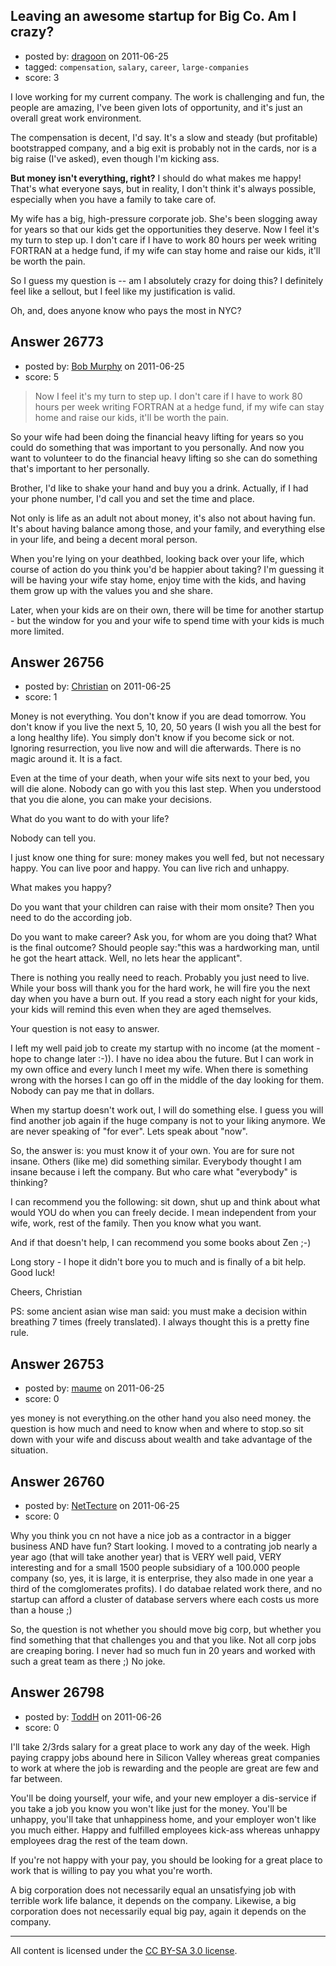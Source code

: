 ## Leaving an awesome startup for Big Co. Am I crazy?

- posted by: [dragoon](https://stackexchange.com/users/-1/11514-dragoon) on 2011-06-25
- tagged: `compensation`, `salary`, `career`, `large-companies`
- score: 3

I love working for my current company.  The work is challenging and fun, the people are amazing, I've been given lots of opportunity, and it's just an overall great work environment.  

The compensation is decent, I'd say.  It's a slow and steady (but profitable) bootstrapped company, and a big exit is probably not in the cards, nor is a big raise (I've asked), even though I'm kicking ass.

**But money isn't everything, right?**  I should do what makes me happy!  That's what everyone says, but in reality, I don't think it's always possible, especially when you have a family to take care of.

My wife has a big, high-pressure corporate job.  She's been slogging away for years so that our kids get the opportunities they deserve.  Now I feel it's my turn to step up.  I don't care if I have to work 80 hours per week writing FORTRAN at a hedge fund, if my wife can stay home and raise our kids, it'll be worth the pain.

So I guess my question is -- am I absolutely crazy for doing this?  I definitely feel like a sellout, but I feel like my justification is valid.

Oh, and, does anyone know who pays the most in NYC?


## Answer 26773

- posted by: [Bob Murphy](https://stackexchange.com/users/-1/5778-bob-murphy) on 2011-06-25
- score: 5

> Now I feel it's my turn to step up. I don't care if I have to work 80 hours per week writing FORTRAN at a hedge fund, if my wife can stay home and raise our kids, it'll be worth the pain.

So your wife had been doing the financial heavy lifting for years so you could do something that was important to you personally. And now you want to volunteer to do the financial heavy lifting so she can do something that's important to her personally.

Brother, I'd like to shake your hand and buy you a drink. Actually, if I had your phone number, I'd call you and set the time and place.

Not only is life as an adult not about money, it's also not about having fun. It's about having balance among those, and your family, and everything else in your life, and being a decent moral person.

When you're lying on your deathbed, looking back over your life, which course of action do you think you'd be happier about taking? I'm guessing it will be having your wife stay home, enjoy time with the kids, and having them grow up with the values you and she share.

Later, when your kids are on their own, there will be time for another startup - but the window for you and your wife to spend time with your kids is much more limited.


## Answer 26756

- posted by: [Christian](https://stackexchange.com/users/-1/9952-christian) on 2011-06-25
- score: 1

Money is not everything. You don't know if you are dead tomorrow. You don't know if you live the next 5, 10, 20, 50 years (I wish you all the best for a long healthy life). You simply don't know if you become sick or not. Ignoring resurrection, you live now and will die afterwards. There is no magic around it. It is a fact.

Even at the time of your death, when your wife sits next to your bed, you will die alone. Nobody can go with you this last step. When you understood that you die alone, you can make your decisions. 

What do you want to do with your life?

Nobody can tell you.

I just know one thing for sure: money makes you well fed, but not necessary happy. You can live poor and happy. You can live rich and unhappy.

What makes you happy?

Do you want that your children can raise with their mom onsite? Then you need to do the according job.

Do you want to make career? Ask you, for whom are you doing that? What is the final outcome? Should people say:"this was a hardworking man, until he got the heart attack. Well, no lets hear the applicant".

There is nothing you really need to reach. Probably you just need to live. While your boss will thank you for the hard work, he will fire you the next day when you have a burn out. If you read a story each night for your kids, your kids will remind this even when they are aged themselves. 

Your question is not easy to answer.

I left my well paid job to create my startup with no income (at the moment - hope to change later :-)). I have no idea abou the future. But I can work in my own office and every lunch I meet my wife. When there is something wrong with the horses I can go off in the middle of the day looking for them. Nobody can pay me that in dollars.

When my startup doesn't work out, I will do something else. I guess you will find another job again if the huge company is not to your liking anymore. We are never speaking of "for ever". Lets speak about "now".

So, the answer is: you must know it of your own. You are for sure not insane. Others (like me) did something similar. Everybody thought I am insane because i left the company. But who care what "everybody" is thinking?

I can recommend you the following: sit down, shut up and think about what would YOU do when you can freely decide. I mean independent from your wife, work, rest of the family. Then you know what you want.




And if that doesn't help, I can recommend you some books about Zen ;-)

Long story - I hope it didn't bore you to much and is finally of a bit help. Good luck!

Cheers,
Christian


PS: some ancient asian wise man said: you must make a decision within breathing 7 times (freely translated). I always thought this is a pretty fine rule.


## Answer 26753

- posted by: [maume](https://stackexchange.com/users/-1/11506-maume) on 2011-06-25
- score: 0

yes money is not everything.on the other hand you also need money. the question is how much and need to know when and where to stop.so sit down with your wife and discuss about wealth and take advantage of the situation.


## Answer 26760

- posted by: [NetTecture](https://stackexchange.com/users/-1/3350-nettecture) on 2011-06-25
- score: 0

Why you think you cn not have a nice job as a contractor in a bigger business AND have fun? Start looking. I moved to a contrating job nearly a year ago (that will take another year) that is VERY well paid, VERY interesting and for a small 1500 people subsidiary of a 100.000 people company (so, yes, it is large, it is enterprise, they also made in one year a third of the comglomerates profits). I do databae related work there, and no startup can afford a cluster of database servers where each costs us more than a house ;)

So, the question is not whether you should move big corp, but whether you find something that that challenges you and that you like. Not all corp jobs are creaping boring. I never had so much fun in 20 years and worked with such a great team as there ;) No joke.


## Answer 26798

- posted by: [ToddH](https://stackexchange.com/users/-1/9690-toddh) on 2011-06-26
- score: 0

I'll take 2/3rds salary for a great place to work any day of the week. High paying crappy jobs abound here in Silicon Valley whereas great companies to work at where the job is rewarding and the people are great are few and far between.

You'll be doing yourself, your wife, and your new employer a dis-service if you take a job you know you won't like just for the money. You'll be unhappy, you'll take that unhappiness home, and your employer won't like you much either. Happy and fulfilled employees kick-ass whereas unhappy employees drag the rest of the team down.

If you're not happy with your pay, you should be looking for a great place to work that is willing to pay you what you're worth. 

A big corporation does not necessarily equal an unsatisfying job with terrible work life balance, it depends on the company. Likewise, a big corporation does not necessarily equal big pay, again it depends on the company.



---

All content is licensed under the [CC BY-SA 3.0 license](https://creativecommons.org/licenses/by-sa/3.0/).
